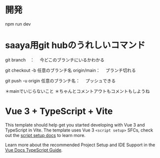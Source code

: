 # 開発
npm run dev 

# saaya用git hubのうれしいコマンド

git branch　：
　今どこのブランチにいるかわかる
 
git checkout -b 任意のブランチ名 origin/main：
　ブランチ切れる
 
git push -u origin 任意のブランチ名：
　プッシュできる
 
＊mainでいじらないこと
＊ちゃんとコメントアウトもコメントもしようね
 

# Vue 3 + TypeScript + Vite

This template should help get you started developing with Vue 3 and TypeScript in Vite. The template uses Vue 3 `<script setup>` SFCs, check out the [script setup docs](https://v3.vuejs.org/api/sfc-script-setup.html#sfc-script-setup) to learn more.

Learn more about the recommended Project Setup and IDE Support in the [Vue Docs TypeScript Guide](https://vuejs.org/guide/typescript/overview.html#project-setup).
